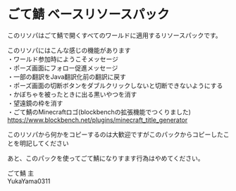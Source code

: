 # ごて鯖 ベースリソースパック
このリソパはごて鯖で開くすべてのワールドに適用するリソースパックです。

このリソパにはこんな感じの機能があります<br>
・ワールド参加時にようこそメッセージ<br>
・ポーズ画面にフォロー促進メッセージ<br>
・一部の翻訳をJava翻訳化前の翻訳に戻す<br>
・ポーズ画面の切断ボタンをダブルクリックしないと切断できないようにする<br>
・かぼちゃを被ったときに出る黒いやつを消す<br>
・望遠鏡の枠を消す<br>
・ごて鯖のMinecraftロゴ(blockbenchの拡張機能でつくりました) https://www.blockbench.net/plugins/minecraft_title_generator

このリソパから何かをコピーするのは大歓迎ですがこのパックからコピーしたことを明記してください

あと、このパックを使ってごて鯖になりすます行為はやめてください。

ごて鯖 主<br>
YukaYama0311